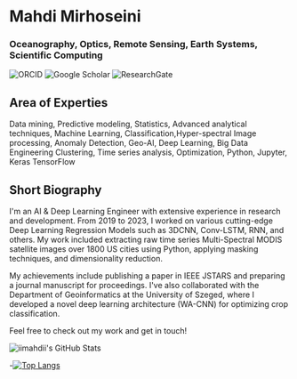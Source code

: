 # Mahdi Mirhoseini 

### Oceanography, Optics, Remote Sensing, Earth Systems, Scientific Computing

![ORCID](https://orcid.org/0000-0002-0454-8626)
![Google Scholar](https://scholar.google.com/citations?user=I46BmaIAAAAJ&hl=en)
![ResearchGate](https://www.researchgate.net/profile/Seyed-Mahdi-Mirhoseini-Nejad)

## Area of Experties 
Data mining, Predictive modeling, Statistics, Advanced analytical techniques, Machine Learning, Classification,Hyper-spectral Image processing, Anomaly Detection, Geo-AI, Deep Learning, Big Data Engineering
Clustering, Time series analysis, Optimization, Python, Jupyter, Keras TensorFlow

## Short Biography

I'm an AI & Deep Learning Engineer with extensive experience in research and development. From 2019 to 2023, I worked on various cutting-edge Deep Learning Regression Models such as 3DCNN, Conv-LSTM, RNN, and others. My work included extracting raw time series Multi-Spectral MODIS satellite images over 1800 US cities using Python, applying masking techniques, and dimensionality reduction.

My achievements include publishing a paper in IEEE JSTARS and preparing a journal manuscript for proceedings. I've also collaborated with the Department of Geoinformatics at the University of Szeged, where I developed a novel deep learning architecture (WA-CNN) for optimizing crop classification.

Feel free to check out my work and get in touch!

![iimahdii's GitHub Stats](https://github-readme-stats.vercel.app/api?username=iimahdii&show_icons=true&theme=radical)

-[![Top Langs](https://github-readme-stats.vercel.app/api/top-langs/?username=iimahdii&layout=compact)](https://github.com/anuraghazra/github-readme-stats)
